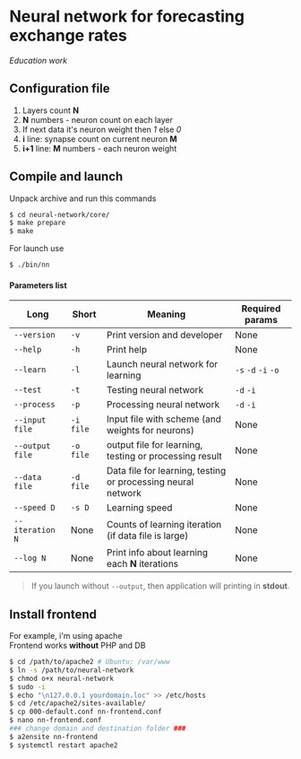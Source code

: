# Neural network for forecasting exchange rates
*Education work*   

## Configuration file
1. Layers count **N**  
2. **N** numbers - neuron count on each layer  
3. If next data it's neuron weight then *1* else *0*  
4. **i** line: synapse count on current neuron **M**  
5. **i+1** line: **M** numbers - each neuron weight  

## Compile and launch
Unpack archive and run this commands
```bash
$ cd neural-network/core/  
$ make prepare  
$ make  
```

For launch use
```bash
$ ./bin/nn  
```

#### Parameters list
|Long           |Short    |Meaning                                                     |Required params    |
|---------------|---------|------------------------------------------------------------|-------------------|
|`--version`    |`-v`     |Print version and developer                                 |None               |
|`--help`       |`-h`     |Print help                                                  |None               |
|`--learn`      |`-l`     |Launch neural network for learning                          |`-s` `-d` `-i` `-o`|
|`--test`       |`-t`     |Testing neural network                                      |`-d` `-i`          |
|`--process`    |`-p`     |Processing neural network                                   |`-d` `-i`          |
|`--input file` |`-i file`|Input file with scheme (and weights for neurons)            |None               |
|`--output file`|`-o file`|output file for learning, testing or processing result      |None               |
|`--data file`  |`-d file`|Data file for learning, testing or processing neural network|None               |
|`--speed D`    |`-s D`   |Learning speed                                              |None               |
|`--iteration N`|None     |Counts of learning iteration (if data file is large)        |None               |
|`--log N`      |None     |Print info about learning each **N** iterations             |None               |

> If you launch without `--output`, then application will printing in **stdout**.   

## Install frontend
For example, i'm using apache  
Frontend works **without** PHP and DB
```bash
$ cd /path/to/apache2 # Ubuntu: /var/www
$ ln -s /path/to/neural-network
$ chmod o+x neural-network
$ sudo -i
$ echo "\n127.0.0.1 yourdomain.loc" >> /etc/hosts
$ cd /etc/apache2/sites-available/
$ cp 000-default.conf nn-frontend.conf
$ nano nn-frontend.conf
### change domain and destination folder ###
$ a2ensite nn-frontend
$ systemctl restart apache2
```
